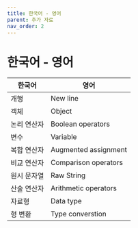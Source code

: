 ```yaml
---
title: 한국어 - 영어
parent: 추가 자료
nav_order: 2
---
```


# 한국어 - 영어

| **한국어** | **영어**               |
|---------|----------------------|
| 개행      | New line             |
| 객체      | Object               |
| 논리 연산자  | Boolean operators    |
| 변수      | Variable             |
| 복합 연산자  | Augmented assignment |
| 비교 연산자  | Comparison operators |
| 원시 문자열  | Raw String           |
| 산술 연산자  | Arithmetic operators |
| 자료형     | Data type            |
| 형 변환    | Type converstion     |